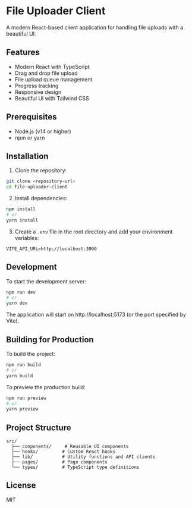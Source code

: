 # File Uploader Client

A modern React-based client application for handling file uploads with a beautiful UI.

## Features

- Modern React with TypeScript
- Drag and drop file upload
- File upload queue management
- Progress tracking
- Responsive design
- Beautiful UI with Tailwind CSS

## Prerequisites

- Node.js (v14 or higher)
- npm or yarn

## Installation

1. Clone the repository:

```bash
git clone <repository-url>
cd file-uploader-client
```

2. Install dependencies:

```bash
npm install
# or
yarn install
```

3. Create a `.env` file in the root directory and add your environment variables:

```env
VITE_API_URL=http://localhost:3000
```

## Development

To start the development server:

```bash
npm run dev
# or
yarn dev
```

The application will start on http://localhost:5173 (or the port specified by Vite).

## Building for Production

To build the project:

```bash
npm run build
# or
yarn build
```

To preview the production build:

```bash
npm run preview
# or
yarn preview
```

## Project Structure

```
src/
  ├── components/     # Reusable UI components
  ├── hooks/         # Custom React hooks
  ├── lib/           # Utility functions and API clients
  ├── pages/         # Page components
  └── types/         # TypeScript type definitions
```

## License

MIT
